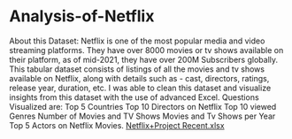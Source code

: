 # Analysis-of-Netflix
About this Dataset: Netflix is one of the most popular media and video streaming platforms. They have over 8000 movies or tv shows available on their platform, as of mid-2021, they have over 200M Subscribers globally. This tabular dataset consists of listings of all the movies and tv shows available on Netflix, along with details such as - cast, directors, ratings, release year, duration, etc.
I was able to clean this dataset and visualize insights from this dataset with the use of advanced Excel.
Questions Visualized are:
Top 5 Countries
Top 10 Directors on Netflix
Top 10 viewed Genres
Number of Movies and TV Shows
Movies and Tv Shows per Year
Top 5 Actors on Netflix Movies.
[Netflix+Project Recent.xlsx](https://github.com/afeniki/Analysis-of-Netflix/files/10974914/Netflix%2BProject.Recent.xlsx)
